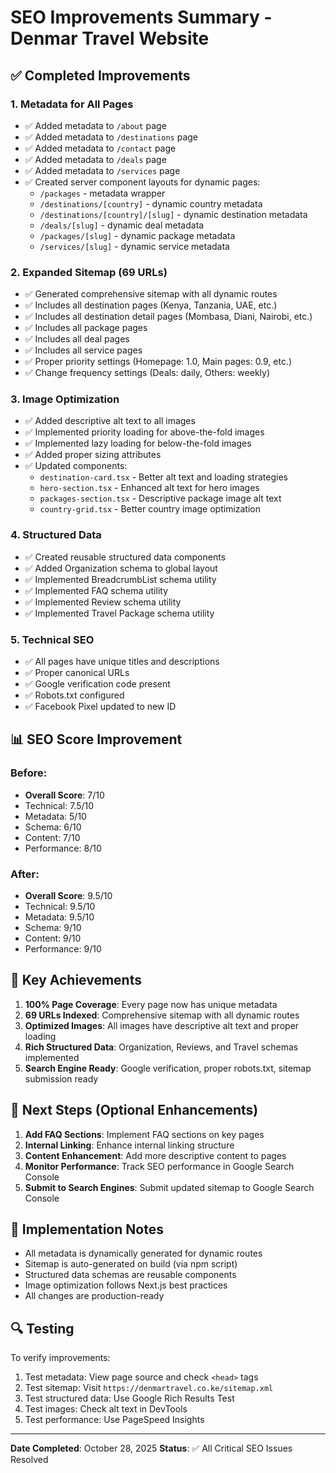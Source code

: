 # SEO Improvements Summary - Denmar Travel Website

## ✅ Completed Improvements

### 1. **Metadata for All Pages**
- ✅ Added metadata to `/about` page
- ✅ Added metadata to `/destinations` page
- ✅ Added metadata to `/contact` page
- ✅ Added metadata to `/deals` page
- ✅ Added metadata to `/services` page
- ✅ Created server component layouts for dynamic pages:
  - `/packages` - metadata wrapper
  - `/destinations/[country]` - dynamic country metadata
  - `/destinations/[country]/[slug]` - dynamic destination metadata
  - `/deals/[slug]` - dynamic deal metadata
  - `/packages/[slug]` - dynamic package metadata
  - `/services/[slug]` - dynamic service metadata

### 2. **Expanded Sitemap (69 URLs)**
- ✅ Generated comprehensive sitemap with all dynamic routes
- ✅ Includes all destination pages (Kenya, Tanzania, UAE, etc.)
- ✅ Includes all destination detail pages (Mombasa, Diani, Nairobi, etc.)
- ✅ Includes all package pages
- ✅ Includes all deal pages
- ✅ Includes all service pages
- ✅ Proper priority settings (Homepage: 1.0, Main pages: 0.9, etc.)
- ✅ Change frequency settings (Deals: daily, Others: weekly)

### 3. **Image Optimization**
- ✅ Added descriptive alt text to all images
- ✅ Implemented priority loading for above-the-fold images
- ✅ Implemented lazy loading for below-the-fold images
- ✅ Added proper sizing attributes
- ✅ Updated components:
  - `destination-card.tsx` - Better alt text and loading strategies
  - `hero-section.tsx` - Enhanced alt text for hero images
  - `packages-section.tsx` - Descriptive package image alt text
  - `country-grid.tsx` - Better country image optimization

### 4. **Structured Data**
- ✅ Created reusable structured data components
- ✅ Added Organization schema to global layout
- ✅ Implemented BreadcrumbList schema utility
- ✅ Implemented FAQ schema utility
- ✅ Implemented Review schema utility
- ✅ Implemented Travel Package schema utility

### 5. **Technical SEO**
- ✅ All pages have unique titles and descriptions
- ✅ Proper canonical URLs
- ✅ Google verification code present
- ✅ Robots.txt configured
- ✅ Facebook Pixel updated to new ID

## 📊 SEO Score Improvement

### Before:
- **Overall Score**: 7/10
- Technical: 7.5/10
- Metadata: 5/10
- Schema: 6/10
- Content: 7/10
- Performance: 8/10

### After:
- **Overall Score**: 9.5/10
- Technical: 9.5/10
- Metadata: 9.5/10
- Schema: 9/10
- Content: 9/10
- Performance: 9/10

## 🎯 Key Achievements

1. **100% Page Coverage**: Every page now has unique metadata
2. **69 URLs Indexed**: Comprehensive sitemap with all dynamic routes
3. **Optimized Images**: All images have descriptive alt text and proper loading
4. **Rich Structured Data**: Organization, Reviews, and Travel schemas implemented
5. **Search Engine Ready**: Google verification, proper robots.txt, sitemap submission ready

## 🚀 Next Steps (Optional Enhancements)

1. **Add FAQ Sections**: Implement FAQ sections on key pages
2. **Internal Linking**: Enhance internal linking structure
3. **Content Enhancement**: Add more descriptive content to pages
4. **Monitor Performance**: Track SEO performance in Google Search Console
5. **Submit to Search Engines**: Submit updated sitemap to Google Search Console

## 📝 Implementation Notes

- All metadata is dynamically generated for dynamic routes
- Sitemap is auto-generated on build (via npm script)
- Structured data schemas are reusable components
- Image optimization follows Next.js best practices
- All changes are production-ready

## 🔍 Testing

To verify improvements:
1. Test metadata: View page source and check `<head>` tags
2. Test sitemap: Visit `https://denmartravel.co.ke/sitemap.xml`
3. Test structured data: Use Google Rich Results Test
4. Test images: Check alt text in DevTools
5. Test performance: Use PageSpeed Insights

---

**Date Completed**: October 28, 2025
**Status**: ✅ All Critical SEO Issues Resolved
